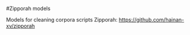 #Zipporah models

Models for cleaning corpora scripts Zipporah: https://github.com/hainan-xv/zipporah
